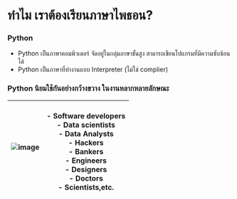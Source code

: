 # ทำไม เราต้องเรียนภาษาไพธอน? 

### Python

- Python เป็นภาษาคอมพิวเตอร์ จัดอยู่ในกลุ่มภาษาขั้นสูง สามารถเขียนโปแกรมที่มีความซับซ้อนได้ 
- Python เป็นภาษาที่ทำงานแบบ Interpreter (ไม่ใช่ complier)

### Python นิยมใช้กันอย่างกว้างขวาง ในงานหลากหลายลักษณะ

|![image](https://user-images.githubusercontent.com/37249027/218404735-b0f754d1-6ac9-4d1a-8a1f-e863ebf5a3fe.png) |<br>- Software developers <br>- Data scientists<br>- Data Analysts<br>- Hackers<br>- Bankers<br>- Engineers<br>- Designers<br>- Doctors<br>- Scientists,etc.|
| --- | --- |


